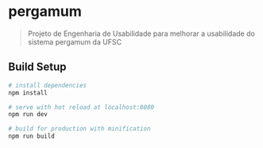 # pergamum

> Projeto de Engenharia de Usabilidade para melhorar a usabilidade do sistema pergamum da UFSC

## Build Setup

``` bash
# install dependencies
npm install

# serve with hot reload at localhost:8080
npm run dev

# build for production with minification
npm run build
```
